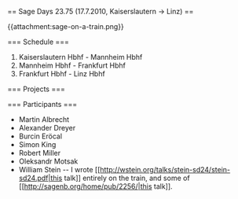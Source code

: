 == Sage Days 23.75 (17.7.2010, Kaiserslautern -> Linz) ==

{{attachment:sage-on-a-train.png}}

=== Schedule ===

 1. Kaiserslautern Hbhf - Mannheim Hbhf
 1. Mannheim Hbhf - Frankfurt Hbhf
 1. Frankfurt Hbhf - Linz Hbhf

=== Projects ===

=== Participants ===

 * Martin Albrecht
 * Alexander Dreyer
 * Burcin Eröcal
 * Simon King
 * Robert Miller
 * Oleksandr Motsak
 * William Stein -- I wrote [[http://wstein.org/talks/stein-sd24/stein-sd24.pdf|this talk]] entirely on the train, and some of [[http://sagenb.org/home/pub/2256/|this talk]].
